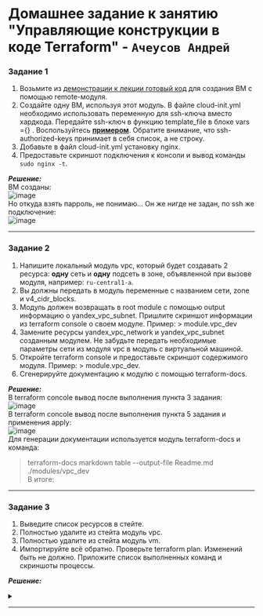 # Домашнее задание к занятию  "Управляющие конструкции в коде Terraform" - `Ачеусов Андрей`

### Задание 1

1. Возьмите из [демонстрации к лекции готовый код](https://github.com/netology-code/ter-homeworks/tree/main/04/demonstration1) для создания ВМ с помощью remote-модуля.
2. Создайте одну ВМ, используя этот модуль. В файле cloud-init.yml необходимо использовать переменную для ssh-ключа вместо хардкода. Передайте ssh-ключ в функцию template_file в блоке vars ={} .
Воспользуйтесь [**примером**](https://grantorchard.com/dynamic-cloudinit-content-with-terraform-file-templates/). Обратите внимание, что ssh-authorized-keys принимает в себя список, а не строку.
3. Добавьте в файл cloud-init.yml установку nginx.
4. Предоставьте скриншот подключения к консоли и вывод команды ```sudo nginx -t```.

***Решение:***  
ВМ созданы:  
![image](https://github.com/AndrewAche/HW_ALL/assets/121398221/db9506ff-0db2-4ff2-8fd2-c87b5ad1a18d)  
Но откуда взять парроль, не понимаю... Он же нигде не задан, по ssh же подключение:   
![image](https://github.com/AndrewAche/HW_ALL/assets/121398221/4b4eea12-fbb4-4b93-ac9f-90f848cfcec7)



---


### Задание 2

1. Напишите локальный модуль vpc, который будет создавать 2 ресурса: **одну** сеть и **одну** подсеть в зоне, объявленной при вызове модуля, например: ```ru-central1-a```.
2. Вы должны передать в модуль переменные с названием сети, zone и v4_cidr_blocks.
3. Модуль должен возвращать в root module с помощью output информацию о yandex_vpc_subnet. Пришлите скриншот информации из terraform console о своем модуле. Пример: > module.vpc_dev  
4. Замените ресурсы yandex_vpc_network и yandex_vpc_subnet созданным модулем. Не забудьте передать необходимые параметры сети из модуля vpc в модуль с виртуальной машиной.
5. Откройте terraform console и предоставьте скриншот содержимого модуля. Пример: > module.vpc_dev.
6. Сгенерируйте документацию к модулю с помощью terraform-docs.    

***Решение:***  
В terraform concole вывод после выполнения пункта 3 задания:  
![image](https://github.com/AndrewAche/HW_ALL/assets/121398221/5d5f2cbc-3fd4-442e-a1ad-13b14c3c765d)  
В terraform concole вывод после выполнения пункта 5 задания и применения apply:  
![image](https://github.com/AndrewAche/HW_ALL/assets/121398221/691dc554-5aae-4b10-a947-11aaad56aa3d)  
Для генерации документации используется модуль terraform-docs и команда:  
> terraform-docs markdown table --output-file Readme.md ./modules/vpc_dev  
В итоге:  



---


### Задание 3

1. Выведите список ресурсов в стейте.
2. Полностью удалите из стейта модуль vpc.
3. Полностью удалите из стейта модуль vm.
4. Импортируйте всё обратно. Проверьте terraform plan. Изменений быть не должно.
Приложите список выполненных команд и скриншоты процессы.

***Решение:***  
<details><summary></summary>

   ```

  
```

</details>

---

